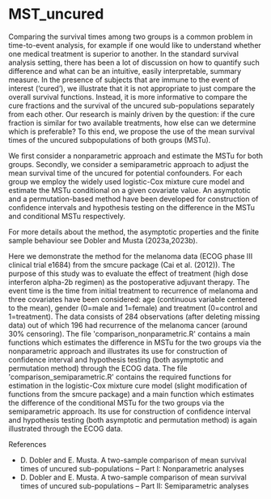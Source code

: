 # MST_uncured

Comparing the survival times among two groups is a common problem in time-to-event analysis, for example if one would like to understand
whether one medical treatment is superior to another. In the standard survival analysis setting, there has been a lot of discussion on how to
quantify such difference and what can be an intuitive, easily interpretable, summary measure. In the presence of subjects that are immune to the event
of interest (‘cured’), we illustrate that it is not appropriate to just compare the overall survival functions. Instead, it is more informative to compare the
cure fractions and the survival of the uncured sub-populations separately from each other. Our research is mainly driven by the question: if the cure
fraction is similar for two available treatments, how else can we determine which is preferable? To this end, we propose the use of the mean survival times  of
the uncured subpopulations of both  groups (MSTu). 

We first consider a nonparametric approach and estimate the MSTu for both groups.  Secondly, we consider a semiparametric approach to adjust the mean survival time of the uncured for potential confounders. For each group we employ the widely used logistic-Cox mixture cure model and estimate the MSTu conditional on a given covariate value. An asymptotic and
a permutation-based method have been developed for construction of confidence intervals and hypothesis testing on the difference in the MSTu and conditional MSTu respectively.

For more details about the method, the asymptotic properties and the finite sample behaviour see Dobler and Musta (2023a,2023b).

Here we demonstrate the method for the melanoma data (ECOG phase III clinical trial e1684) from the smcure package (Cai et al. (2012)). The purpose of this study was to evaluate the effect of treatment (high dose interferon alpha-2b regimen) as the postoperative adjuvant therapy. The event time is the time from initial treatment to recurrence of melanoma and three covariates have been considered: age (continuous variable centered to the mean), gender (0=male and 1=female) and treatment (0=control and 1=treatment). The data consists of 284 observations (after deleting missing data) out of which 196 had recurrence of the melanoma cancer (around 30% censoring).
The file 'comparison_nonparametric.R' contains a main functions which estimates the difference in MSTu for the two groups via the nonparametric approach and illustrates its use for construction of confidence interval and hypothesis testing (both asymptotic and permutation method) through the ECOG data. 
The file 'comparison_semiparametric.R' contains the required functions for estimation in the logistic-Cox mixture cure model (slight modification of functions from the smcure package) and a main function which estimates the difference of the conditional MSTu for the two groups via the semiparametric approach. Its use for construction of confidence interval and hypothesis testing (both asymptotic and permutation method) is again illustrated through the ECOG data.  

References

- D. Dobler and E. Musta. A two-sample comparison of mean survival times of uncured sub-populations – Part I: Nonparametric analyses
- D. Dobler and E. Musta. A two-sample comparison of mean survival times of uncured sub-populations – Part II: Semiparametric analyses 
